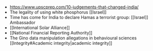 - https://www.upscprep.com/10-judgements-that-changed-india/
- The legality of using white phosphorus [[Israel]]
- Time has come for India to declare Hamas a terrorist group: [[Israel]] Ambassador
- [[International Solar Alliance]]
- [[National Financial Reporting Authority]]
- The Gino data manipulation allegations in behavioural sciences [[Integrity#Academic integrity|academic integrity]]